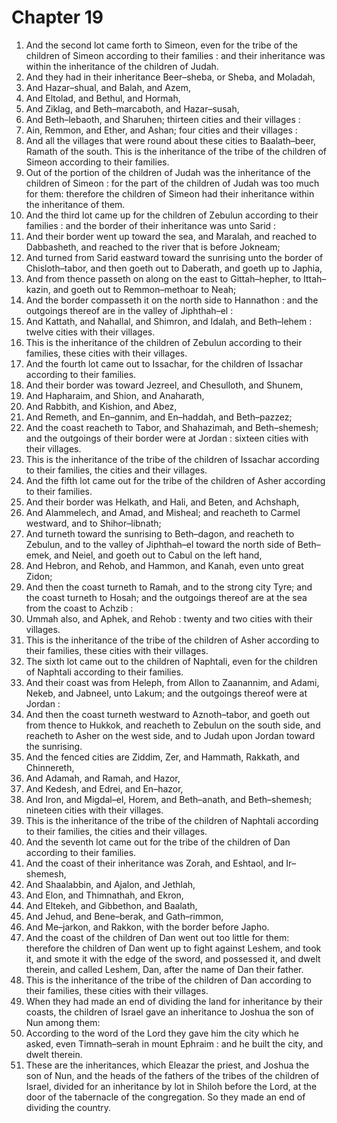 # Chapter 19

1. And the second lot came forth to Simeon, even for the tribe of the children of Simeon according to their families : and their inheritance was within the inheritance of the children of Judah.
2. And they had in their inheritance Beer–sheba, or Sheba, and Moladah,
3. And Hazar–shual, and Balah, and Azem,
4. And Eltolad, and Bethul, and Hormah,
5. And Ziklag, and Beth–marcaboth, and Hazar–susah,
6. And Beth–lebaoth, and Sharuhen; thirteen cities and their villages :
7. Ain, Remmon, and Ether, and Ashan; four cities and their villages :
8. And all the villages that were round about these cities to Baalath–beer, Ramath of the south. This is the inheritance of the tribe of the children of Simeon according to their families.
9. Out of the portion of the children of Judah was the inheritance of the children of Simeon : for the part of the children of Judah was too much for them: therefore the children of Simeon had their inheritance within the inheritance of them.
10. And the third lot came up for the children of Zebulun according to their families : and the border of their inheritance was unto Sarid :
11. And their border went up toward the sea, and Maralah, and reached to Dabbasheth, and reached to the river that is before Jokneam;
12. And turned from Sarid eastward toward the sunrising unto the border of Chisloth–tabor, and then goeth out to Daberath, and goeth up to Japhia,
13. And from thence passeth on along on the east to Gittah–hepher, to Ittah–kazin, and goeth out to Remmon–methoar to Neah;
14. And the border compasseth it on the north side to Hannathon : and the outgoings thereof are in the valley of Jiphthah–el :
15. And Kattath, and Nahallal, and Shimron, and Idalah, and Beth–lehem : twelve cities with their villages.
16. This is the inheritance of the children of Zebulun according to their families, these cities with their villages.
17. And the fourth lot came out to Issachar, for the children of Issachar according to their families.
18. And their border was toward Jezreel, and Chesulloth, and Shunem,
19. And Hapharaim, and Shion, and Anaharath,
20. And Rabbith, and Kishion, and Abez,
21. And Remeth, and En–gannim, and En–haddah, and Beth–pazzez;
22. And the coast reacheth to Tabor, and Shahazimah, and Beth–shemesh; and the outgoings of their border were at Jordan : sixteen cities with their villages.
23. This is the inheritance of the tribe of the children of Issachar according to their families, the cities and their villages.
24. And the fifth lot came out for the tribe of the children of Asher according to their families.
25. And their border was Helkath, and Hali, and Beten, and Achshaph,
26. And Alammelech, and Amad, and Misheal; and reacheth to Carmel westward, and to Shihor–libnath;
27. And turneth toward the sunrising to Beth–dagon, and reacheth to Zebulun, and to the valley of Jiphthah–el toward the north side of Beth–emek, and Neiel, and goeth out to Cabul on the left hand,
28. And Hebron, and Rehob, and Hammon, and Kanah, even unto great Zidon;
29. And then the coast turneth to Ramah, and to the strong city Tyre; and the coast turneth to Hosah; and the outgoings thereof are at the sea from the coast to Achzib :
30. Ummah also, and Aphek, and Rehob : twenty and two cities with their villages.
31. This is the inheritance of the tribe of the children of Asher according to their families, these cities with their villages.
32. The sixth lot came out to the children of Naphtali, even for the children of Naphtali according to their families.
33. And their coast was from Heleph, from Allon to Zaanannim, and Adami, Nekeb, and Jabneel, unto Lakum; and the outgoings thereof were at Jordan :
34. And then the coast turneth westward to Aznoth–tabor, and goeth out from thence to Hukkok, and reacheth to Zebulun on the south side, and reacheth to Asher on the west side, and to Judah upon Jordan toward the sunrising.
35. And the fenced cities are Ziddim, Zer, and Hammath, Rakkath, and Chinnereth,
36. And Adamah, and Ramah, and Hazor,
37. And Kedesh, and Edrei, and En–hazor,
38. And Iron, and Migdal–el, Horem, and Beth–anath, and Beth–shemesh; nineteen cities with their villages.
39. This is the inheritance of the tribe of the children of Naphtali according to their families, the cities and their villages.
40. And the seventh lot came out for the tribe of the children of Dan according to their families.
41. And the coast of their inheritance was Zorah, and Eshtaol, and Ir–shemesh,
42. And Shaalabbin, and Ajalon, and Jethlah,
43. And Elon, and Thimnathah, and Ekron,
44. And Eltekeh, and Gibbethon, and Baalath,
45. And Jehud, and Bene–berak, and Gath–rimmon,
46. And Me–jarkon, and Rakkon, with the border before Japho.
47. And the coast of the children of Dan went out too little for them: therefore the children of Dan went up to fight against Leshem, and took it, and smote it with the edge of the sword, and possessed it, and dwelt therein, and called Leshem, Dan, after the name of Dan their father.
48. This is the inheritance of the tribe of the children of Dan according to their families, these cities with their villages.
49. When they had made an end of dividing the land for inheritance by their coasts, the children of Israel gave an inheritance to Joshua the son of Nun among them:
50. According to the word of the Lord they gave him the city which he asked, even Timnath–serah in mount Ephraim : and he built the city, and dwelt therein.
51. These are the inheritances, which Eleazar the priest, and Joshua the son of Nun, and the heads of the fathers of the tribes of the children of Israel, divided for an inheritance by lot in Shiloh before the Lord, at the door of the tabernacle of the congregation. So they made an end of dividing the country.

